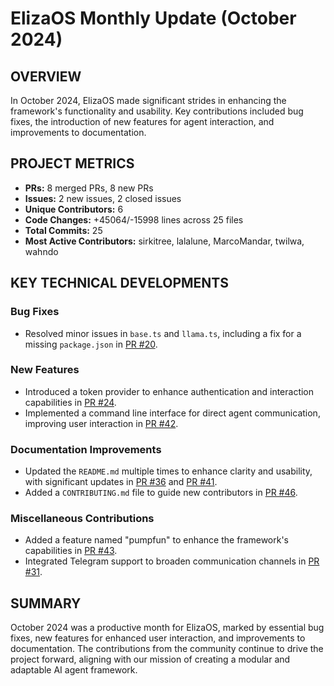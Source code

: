 # ElizaOS Monthly Update (October 2024)

## OVERVIEW 
In October 2024, ElizaOS made significant strides in enhancing the framework's functionality and usability. Key contributions included bug fixes, the introduction of new features for agent interaction, and improvements to documentation.

## PROJECT METRICS
- **PRs:** 8 merged PRs, 8 new PRs
- **Issues:** 2 new issues, 2 closed issues
- **Unique Contributors:** 6
- **Code Changes:** +45064/-15998 lines across 25 files
- **Total Commits:** 25
- **Most Active Contributors:** sirkitree, lalalune, MarcoMandar, twilwa, wahndo

## KEY TECHNICAL DEVELOPMENTS

### Bug Fixes
- Resolved minor issues in `base.ts` and `llama.ts`, including a fix for a missing `package.json` in [PR #20](https://github.com/elizaos/eliza/pull/20).

### New Features
- Introduced a token provider to enhance authentication and interaction capabilities in [PR #24](https://github.com/elizaos/eliza/pull/24).
- Implemented a command line interface for direct agent communication, improving user interaction in [PR #42](https://github.com/elizaos/eliza/pull/42).

### Documentation Improvements
- Updated the `README.md` multiple times to enhance clarity and usability, with significant updates in [PR #36](https://github.com/elizaos/eliza/pull/36) and [PR #41](https://github.com/elizaos/eliza/pull/41).
- Added a `CONTRIBUTING.md` file to guide new contributors in [PR #46](https://github.com/elizaos/eliza/pull/46).

### Miscellaneous Contributions
- Added a feature named "pumpfun" to enhance the framework's capabilities in [PR #43](https://github.com/elizaos/eliza/pull/43).
- Integrated Telegram support to broaden communication channels in [PR #31](https://github.com/elizaos/eliza/pull/31).

## SUMMARY
October 2024 was a productive month for ElizaOS, marked by essential bug fixes, new features for enhanced user interaction, and improvements to documentation. The contributions from the community continue to drive the project forward, aligning with our mission of creating a modular and adaptable AI agent framework.